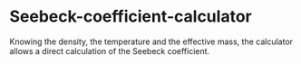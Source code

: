 # Seebeck-coefficient-calculator
Knowing the density, the temperature and the effective mass, the calculator allows a direct calculation of the Seebeck coefficient.
